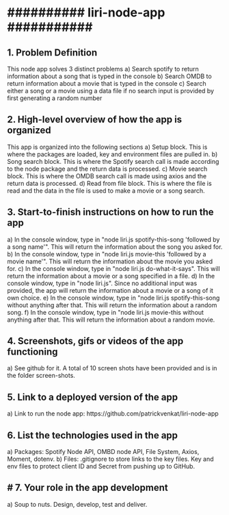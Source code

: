 <h1>########## liri-node-app ###########</h1>
<h2>1. Problem Definition</h2>
   This node app solves 3 distinct problems
   a) Search spotify to return information about a song that is typed in the console
   b) Search OMDB to return information about a movie that is typed in the console
   c) Search either a song or a movie using a data file if no search input is provided by first generating a random number
<h2>2. High-level overview of how the app is organized</h2>
   This app is organized into the following sections
   a) Setup block. This is where the packages are loaded, key and environment files are pulled in.
   b) Song search block. This is where the Spotify search call is made according to the node package and the return data is processed.
   c) Movie search block. This is where the OMDB search call is made using axios and the return data is processed.
   d) Read from file block. This is where the file is read and the data in the file is used to make a movie or a song search.
<h2>3. Start-to-finish instructions on how to run the app</h2>
   a) In the console window, type in "node liri.js spotify-this-song 'followed by a song name'". This will return the information about the song you asked for.
   b) In the console window, type in "node liri.js movie-this 'followed by a movie name'". This will return the information about the movie you asked for.
   c) In the console window, type in "node liri.js do-what-it-says". This will return the information about a movie or a song specified in a file.
   d) In the console window, type in "node liri.js". Since no additional input was provided, the app will return the information about a movie or a song of it own choice.
   e) In the console window, type in "node liri.js spotify-this-song without anything after that. This will return the information about a random song.
   f) In the console window, type in "node liri.js movie-this without anything after that. This will return the information about a random movie.
<h2>4. Screenshots, gifs or videos of the app functioning</h2>
   a) See github for it. A total of 10 screen shots have been provided and is in the folder screen-shots.
<h2>5. Link to a deployed version of the app</h2>
   a) Link to run the node app: https://github.com/patrickvenkat/liri-node-app
<h2>6. List the technologies used in the app</h2>
   a) Packages: Spotify Node API, OMBD node API, File System, Axios, Moment, dotenv.
   b) Files: .gitignore to store links to the key files. Key and env files to protect client ID and Secret from pushing up to GitHub.
<h2># 7. Your role in the app development</h2>
   a) Soup to nuts. Design, develop, test and deliver.